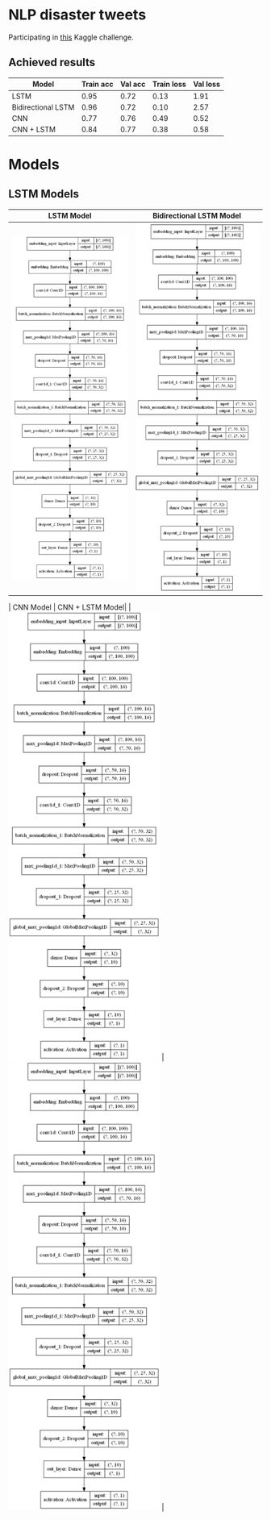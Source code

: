 # NLP disaster tweets
Participating in [this](https://www.kaggle.com/c/nlp-getting-started/overview) Kaggle challenge.

## Achieved results

| Model              | Train acc | Val acc | Train loss | Val loss |
|--------------------|-----------|---------|------------|----------|
| LSTM               | 0.95      | 0.72    | 0.13       | 1.91     |
| Bidirectional LSTM | 0.96      | 0.72    | 0.10       | 2.57     |
| CNN                | 0.77      | 0.76    | 0.49       | 0.52     |
| CNN + LSTM         | 0.84      | 0.77    | 0.38       | 0.58     |


# Models
## LSTM Models

| LSTM Model         | Bidirectional LSTM Model|
|--------------------|-----------|
| <img src="images/model_summary/CNN_model.png" width="350" />              |  <img src="images/model_summary/CNN_model.png" width="350" />|


| CNN Model        | CNN + LSTM Model|
| <img src="images/model_summary/CNN_model.png" width="300" />              |  <img src="images/model_summary/CNN_model.png" width="300" />     |


